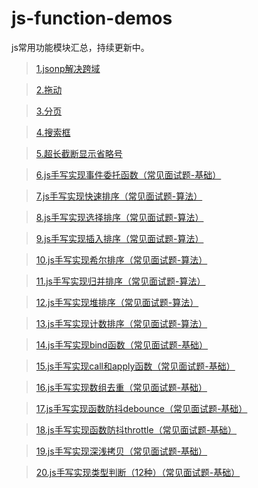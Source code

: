 # js-function-demos
js常用功能模块汇总，持续更新中。

 > [1.jsonp解决跨域](https://github.com/lulin1/js-function-demos/tree/master/cross-domain-demos)

 > [2.拖动](https://github.com/lulin1/js-function-demos/tree/master/drag-by-js)

 > [3.分页](https://github.com/lulin1/js-function-demos/tree/master/pagination)

 > [4.搜索框](https://github.com/lulin1/js-function-demos/tree/master/search-box)

 > [5.超长截断显示省略号](https://github.com/lulin1/js-function-demos/tree/master/break-ellipsis)
  
 > [6.js手写实现事件委托函数（常见面试题-基础）](https://github.com/lulin1/js-function-demos/tree/master/delegate-event)

 > [7.js手写实现快速排序（常见面试题-算法）](https://github.com/lulin1/js-function-demos/tree/master/quick-sort)
 
 > [8.js手写实现选择排序（常见面试题-算法）](https://github.com/lulin1/js-function-demos/tree/master/selection-sort)
 
 > [9.js手写实现插入排序（常见面试题-算法）](https://github.com/lulin1/js-function-demos/tree/master/insertion-sort)
 
 > [10.js手写实现希尔排序（常见面试题-算法）](https://github.com/lulin1/js-function-demos/tree/master/shell-sort)
 
 > [11.js手写实现归并排序（常见面试题-算法）](https://github.com/lulin1/js-function-demos/tree/master/merge-sort)
 
 > [12.js手写实现堆排序（常见面试题-算法）](https://github.com/lulin1/js-function-demos/tree/master/heap-sort)
 
 > [13.js手写实现计数排序（常见面试题-算法）](https://github.com/lulin1/js-function-demos/tree/master/counting-sort)

 > [14.js手写实现bind函数（常见面试题-基础）](https://github.com/lulin1/js-function-demos/tree/master/bind)

 > [15.js手写实现call和apply函数（常见面试题-基础）](https://github.com/lulin1/js-function-demos/tree/master/call-apply)

 > [16.js手写实现数组去重（常见面试题-基础）](https://github.com/lulin1/js-function-demos/tree/master/unique-array)
 
 > [17.js手写实现函数防抖debounce（常见面试题-基础）](https://github.com/lulin1/js-function-demos/tree/master/debounce)
 
 > [18.js手写实现函数防抖throttle（常见面试题-基础）](https://github.com/lulin1/js-function-demos/tree/master/throttle)

 > [19.js手写实现深浅拷贝（常见面试题-基础）](https://github.com/lulin1/js-function-demos/tree/master/deep-copy)
 
 > [20.js手写实现类型判断（12种）（常见面试题-基础）](https://github.com/lulin1/js-function-demos/tree/master/type)





